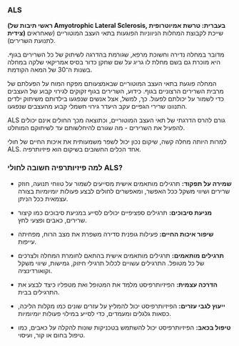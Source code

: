 ### ALS

**(ראשי תיבות של Amyotrophic Lateral Sclerosis, בעברית: טרשת אמיוטרופית צידית)** שייכת לקבוצת המחלות הניווניות הפוגעות בתאי העצב המוטוריים (שאחראים לתנועת השרירים).

מדובר במחלה נדירה וחשוכת מרפא, שגורמת בהדרגה לשיתוק של כל השרירים בגוף. היא מוכרת גם בשם מחלת לו גריג על שם שחקן כדור בסיס אמריקאי שלקה במחלה בשנות ה־30 של המאה הקודמת.

המחלה פוגעת בתאי העצב המוטוריים שבאמצעותם מפקח המוח על הפעלתם של מרבית השרירים הרצוניים בגוף. כידוע, השרירים בגוף זקוקים לגירוי קבוע של העצבים כדי לשמור על יכולתם לפעול. כך, למשל, אצל אנשים שנפגעו בילדותם משיתוק ילדים התנוונו שרירי הגפיים עקב היעדר גירוי חשמלי קבוע מהעצבים שנפגעו.

ALS גורם להרס הדרגתי של תאי העצב המוטוריים, וכתוצאה מכך החולים אינם יכולים להפעיל את השרירים - מה שגורם להיחלשותם עד לשיתוקם המוחלט.

למרות היותה מחלה קשה, שיקום נכון יכול לשפר משמעותית את איכות החיים של חולי ALS. אחד הכלים החשובים בשיקום הוא פיזיותרפיה.

### למה פיזיותרפיה חשובה לחולי ALS?

- **שמירה על תפקוד:** תרגילים מותאמים אישית מסייעים לשמור על טווחי תנועה, חוזק שרירים ושיווי משקל ככל האפשר, ומאפשרים לחולים לבצע פעולות יומיומיות בצורה עצמאית ככל הניתן.
- **מניעת סיבוכים:** תרגילים ספציפיים יכולים לסייע במניעת סיבוכים כמו קיצור שרירים, כאבים ופצעי לחץ.
- **שיפור איכות החיים:** פעילות גופנית סדירה משפרת את מצב הרוח, מפחיתה עייפות.

- **תרגילים מותאמים:** תרגילים מותאמים אישית בהתאם לחומרת המחלה ולצרכים של כל מטופל. התרגילים עשויים לכלול תרגילי חיזוק, גמישות, שיווי משקל וקואורדינציה.
- **הדרכה עצמית:** הפיזיותרפיסט מלמד את המטופל ואת מטפליו כיצד לבצע את התרגילים בבית.
- **ייעוץ לגבי עזרים:** הפיזיותרפיסט יכול להמליץ על עזרים שונים כמו מקלות הליכה, כסאות גלגלים ומעמדים, כדי לסייע במילוי פעולות יומיומיות.
- **טיפול בכאב:** הפיזיותרפיסט יכול להשתמש בטכניקות שונות להקלה על כאבים, כמו טיפול בחום או קור, ועיסוי.
